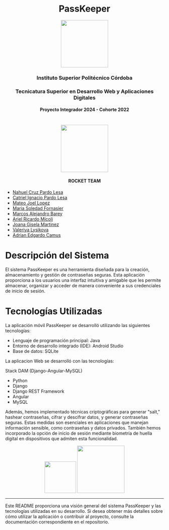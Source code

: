 <h1 align="center">PassKeeper</h1>

<p align="center">
 <a href="https://www.ispc.edu.ar/"><img src="https://user-images.githubusercontent.com/85143329/233746625-17802d1b-3bec-4d9a-9f11-644e342da582.png" style="width: 150px"></a>
</p>
<h3 align="center">Instituto Superior Politécnico Córdoba</h3>
<h3 align="center">Tecnicatura Superior en Desarrollo Web y Aplicaciones Digitales</h3>
<h4 align="center">Proyecto Integrador 2024 - Cohorte 2022</h4>

# 

<p align="center">
 <a href="https://github.com/soleforna/integrador_ISP3"><img src="https://user-images.githubusercontent.com/85143329/233748267-eec28e52-f959-4fa0-b9b6-f0a497aeb0d2.png" style="width: 150px"></a>
</p>
<h4 align="center">ROCKET TEAM</h4>

* [Nahuel Cruz Pardo Lesa](https://github.com/NahuelPardo89)
* [Catriel Ignacio Pardo Lesa](https://github.com/cartup90)
* [Mateo Joel Lopez ](https://github.com/tutelopez)
* [Maria Soledad Fornasier](https://github.com/soleforna)
* [Marcos Alejandro Barey](https://github.com/Marquitos280419)
* [Ariel Ricardo Mícoli](https://github.com/Ari-07x)
* [Joana Gisela Martinez](https://github.com/JoanaGM44)
* [Valeriya Lysikova](https://github.com/vlysi)
* [Adrian Edgardo Camus](https://github.com/acamus79)

# 

# Descripción del Sistema

El sistema PassKeeper es una herramienta diseñada para la creación, almacenamiento y gestión de contraseñas seguras. Esta aplicación proporciona a los usuarios una interfaz intuitiva y amigable que les permite almacenar, organizar y acceder de manera conveniente a sus credenciales de inicio de sesión.

# Tecnologías Utilizadas

La aplicación móvil PassKeeper se desarrolló utilizando las siguientes tecnologías:

- Lenguaje de programación principal: Java
- Entorno de desarrollo integrado (IDE): Android Studio
- Base de datos: SQLite

La aplicacion Web se desarrolló con las tecnologías:

Stack DAM (Django-Angular-MySQL)
- Python 
- Django 
- Django REST Framework
- Angular
- MySQL

Además, hemos implementado técnicas criptográficas para generar "salt," hashear contraseñas, cifrar y descifrar datos, y generar contraseñas seguras. Estas medidas son esenciales en aplicaciones que manejan información sensible, como contraseñas y datos privados. También hemos incorporado la opción de inicio de sesión mediante biometría de huella digital en dispositivos que admiten esta funcionalidad.

<p align="center">
  <img src="https://github.com/soleforna/integrador_ISP3/assets/85143329/4bfbeb8c-d269-45f5-9508-65e377cae729" style="width: 100">
  <img src="https://github.com/soleforna/integrador_ISP3/assets/85143329/78bbda29-e4ea-4049-a935-deef5c27b772" style="width: 150">
</p>

---

Este README proporciona una visión general del sistema PassKeeper y las tecnologías utilizadas en su desarrollo. Si desea obtener más detalles sobre cómo utilizar la aplicación o contribuir al proyecto, consulte la documentación correspondiente en el repositorio.







